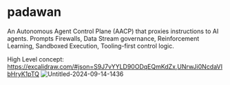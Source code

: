 # padawan
An Autonomous Agent Control Plane (AACP) that proxies instructions to AI agents. Prompts Firewalls, Data Stream governance, Reinforcement Learning, Sandboxed Execution, Tooling-first control logic.

High Level concept: https://excalidraw.com/#json=S9J7vYYLD90ODqEQmKdZx,UNrwJi0NcdaVIbHryK1pTQ
![Untitled-2024-09-14-1436](https://github.com/user-attachments/assets/648f47d6-dbd1-4d7a-8d21-1e571ed6dd10)
